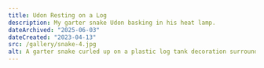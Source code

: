 ```yaml
---
title: Udon Resting on a Log
description: My garter snake Udon basking in his heat lamp.
dateArchived: "2025-06-03"
dateCreated: "2023-04-13"
src: /gallery/snake-4.jpg
alt: A garter snake curled up on a plastic log tank decoration surrounded by pothos leaves. He has a solid white stripe down his back and black scales with a red triangular pattern on his sides. His belly and face are beige.
---
```

